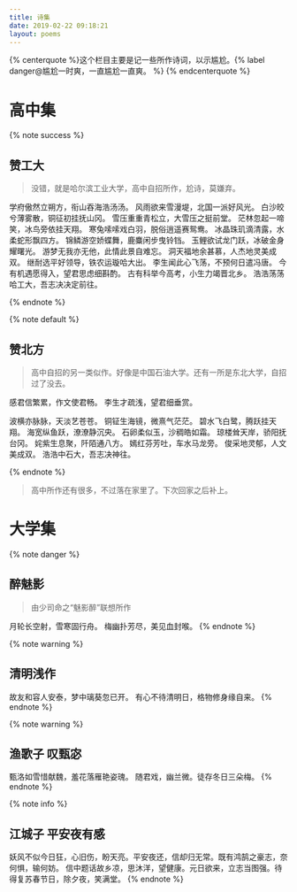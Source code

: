 ```yaml
---
title: 诗集
date: 2019-02-22 09:18:21
layout: poems
---
```


{% centerquote %}这个栏目主要是记一些所作诗词，以示尴尬。{% label danger@尴尬一时爽，一直尴尬一直爽。 %} {% endcenterquote %}


# 高中集




{% note success %}
## 赞工大

> 没错，就是哈尔滨工业大学，高中自招所作，尬诗，莫嫌弃。


学府傲然立朔方，衔山吞海浩汤汤。
风雨欲来雪漫堤，北国一派好风光。
白沙皎兮薄雾散，铜征初挂抚山冈。
雪压重重青松立，大雪压之挺前堂。
茫林忽起一啼笑，冰鸟旁依挂天翔。
寒兔嗦嗦戏白羽，脱俗逍遥赛鸳鸯。
冰晶珠玑滴清露，水柔蛇形飘四方。
锦鳞游空娇蝶舞，鹿麋闲步曳铃铛。
玉鲤欲试龙门跃，冰破金身耀曙光。
游梦无我亦无他，此情此景自难忘。
洞天福地余甚慕，人杰地灵美成双。
继耐选平好领导，铁农运璇哈大出。
李生闻此心飞荡，不预何日遣冯唐。
今有机遇愿得入，望君思虑细斟酌。
古有科举今高考，小生力竭晋北乡。
浩浩荡荡哈工大，吾志决决定前往。

{% endnote %}

{% note default  %}
## 赞北方

> 高中自招的另一类似作。好像是中国石油大学。还有一所是东北大学，自招过了没去。


感君信繁累，作文使君畅。
李生才疏浅，望君细垂赏。

波横亦脉脉，天淡艺苍苍。
铜钲生海镜，微熹气茫茫。
碧水飞白鹭，腾跃挂天翔。
海宽纵鱼跃，潦潦静沉央。
石卵柔似玉，沙稠皓如霜。
琼楼耸天岸，骄阳抚台冈。
姹紫生息聚，阡陌通八方。
嫣红芬芳吐，车水马龙旁。
俊采地灵郁，人文美成双。
浩浩中石大，吾志决神往。

{% endnote %}




> 高中所作还有很多，不过落在家里了。下次回家之后补上。
# 大学集


{% note danger %}
## 醉魅影
> 由少司命之“魅影醉”联想所作

月轮长空射，雪寒固行舟。
梅幽扑芳尽，美见血封喉。
{% endnote %}

{% note warning %}
## 清明浅作
故友和容人安泰，梦中璃葵忽已开。
有心不待清明日，格物修身缘自来。
{% endnote %}


{% note warning %}
## 渔歌子 叹甄宓

甄洛如雪惜献魏，羞花落雁艳姿瑰。
随君戏，幽兰微。徒存冬日三朵梅。
{% endnote %}

{% note info %}
## 江城子 平安夜有感

妖风不似今日狂，心旧伤，盼天亮。平安夜还，信却归无常。既有鸿鹄之豪志，奈何惧，输何妨。
信中题话故乡凉，思沐洋，望健康。元日欲来，立志当图强。待得复苏春节日，除夕夜，笑满堂。
{% endnote %}


